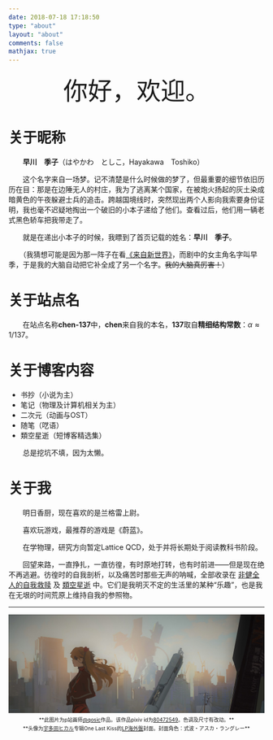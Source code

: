 ```yaml
---
date: 2018-07-18 17:18:50
type: "about"
layout: "about"
comments: false
mathjax: true
---
```


<center><font size = 8> 你好，欢迎。 </font></center>

# 关于昵称

　　**早川　季子**（はやかわ　としこ，Hayakawa　Toshiko）

　　这个名字来自一场梦。记不清楚是什么时候做的梦了，但最重要的细节依旧历历在目：那是在边陲无人的村庄，我为了逃离某个国家，在被炮火扬起的灰土染成暗黄色的午夜躲避士兵的追击。跨越国境线时，突然现出两个人影向我索要身份证明，我也毫不迟疑地掏出一个破旧的小本子递给了他们。查看过后，他们用一辆老式黑色轿车把我带走了。

　　就是在递出小本子的时候，我瞟到了首页记载的姓名：**早川　季子**。

　　（我猜想可能是因为那一阵子在看[《来自新世界》](https://zh.wikipedia.org/wiki/來自新世界#電視動畫)，而剧中的女主角名字叫早季，于是我的大脑自动把它补全成了另一个名字。~~我的大脑真厉害！~~）

# 关于站点名

　　在站点名称**chen-137**中，**chen**来自我的本名，**137**取自**精细结构常数**：$\alpha \approx 1/137$。

# 关于博客内容

- 书抄（小说为主）
- 笔记（物理及计算机相关为主）
- 二次元（动画与OST）
- 随笔（呓语）
- 類空星逝（短博客精选集）

　　总是挖坑不填，因为太懒。

# 关于我

　　明日香厨，现在喜欢的是兰格雷上尉。

　　喜欢玩游戏，最推荐的游戏是《蔚蓝》。

　　在学物理，研究方向暂定Lattice QCD，处于并将长期处于阅读教科书阶段。

　　回望来路，一直挣扎，一直彷徨，有时原地打转，也有时前进——但是现在绝不再逃避。彷徨时的自我剖析，以及痛苦时那些无声的呐喊，全部收录在 [非健全人的自我救赎](https://blog.chen-137.me/tags/非健全人的自我救赎/) 及 [類空星逝](https://blog.chen-137.me/microblog/) 中。它们是我明灭不定的生活里的某种“乐趣”，也是我在无垠的时间荒原上维持自我的参照物。

***

<img src="index/Asuka.jpg" alt="Asuka" width="682">

<center><font size = 1> **此图片为p站画师<a href="https://www.pixiv.net/users/13447132/">@qosic</a>作品。该作品pixiv id为<a href="https://www.pixiv.net/artworks/80472549/">80472549</a>。色调及尺寸有改动。** </font></center>

<center><font size = 1> **头像为<a href="https://www.utadahikaru.jp">宇多田ヒカル</a>专辑One Last Kiss的<a href="https://www.utadahikaru.jp/music/album/title_20.html">LP海外盤</a>封面。封面角色：式波・アスカ・ラングレー** </font></center>